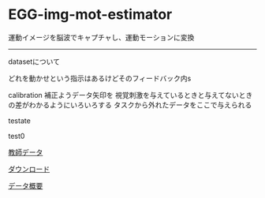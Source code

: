 # EGG-img-mot-estimator
運動イメージを脳波でキャプチャし、運動モーションに変換




***
datasetについて


どれを動かせという指示はあるけどそのフィードバック内s

calibration 補正ようデータ矢印を
視覚刺激を与えているときと与えてないときの差がわかるようにいろいろする
タスクから外れたデータをここで与えられる

testate

test0

[教師データ](https://www.bbci.de/competition/iv/#dataset1)

[ダウンロード](https://bbci.de/competition/iv/download/)

[データ概要](https://bbci.de/competition/iv/desc_1.html)